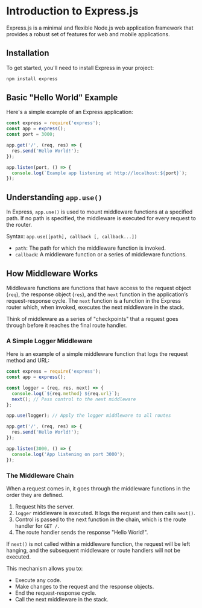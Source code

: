 # Introduction to Express.js

Express.js is a minimal and flexible Node.js web application framework that provides a robust set of features for web and mobile applications.

## Installation

To get started, you'll need to install Express in your project:

```bash
npm install express
```

## Basic "Hello World" Example

Here's a simple example of an Express application:

```javascript
const express = require('express');
const app = express();
const port = 3000;

app.get('/', (req, res) => {
  res.send('Hello World!');
});

app.listen(port, () => {
  console.log(`Example app listening at http://localhost:${port}`);
});
```

## Understanding `app.use()`

In Express, `app.use()` is used to mount middleware functions at a specified path. If no path is specified, the middleware is executed for every request to the router.

Syntax: `app.use([path], callback [, callback...])`

-   `path`: The path for which the middleware function is invoked.
-   `callback`: A middleware function or a series of middleware functions.

## How Middleware Works

Middleware functions are functions that have access to the request object (`req`), the response object (`res`), and the `next` function in the application’s request-response cycle. The `next` function is a function in the Express router which, when invoked, executes the next middleware in the stack.

Think of middleware as a series of "checkpoints" that a request goes through before it reaches the final route handler.

### A Simple Logger Middleware

Here is an example of a simple middleware function that logs the request method and URL:

```javascript
const express = require('express');
const app = express();

const logger = (req, res, next) => {
  console.log(`${req.method} ${req.url}`);
  next(); // Pass control to the next middleware
};

app.use(logger); // Apply the logger middleware to all routes

app.get('/', (req, res) => {
  res.send('Hello World!');
});

app.listen(3000, () => {
  console.log('App listening on port 3000');
});
```

### The Middleware Chain

When a request comes in, it goes through the middleware functions in the order they are defined.

1.  Request hits the server.
2.  `logger` middleware is executed. It logs the request and then calls `next()`.
3.  Control is passed to the next function in the chain, which is the route handler for `GET /`.
4.  The route handler sends the response "Hello World!".

If `next()` is not called within a middleware function, the request will be left hanging, and the subsequent middleware or route handlers will not be executed.

This mechanism allows you to:
- Execute any code.
- Make changes to the request and the response objects.
- End the request-response cycle.
- Call the next middleware in the stack.
